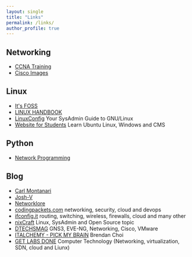```yaml
---
layout: single
title: "Links"
permalink: /links/
author_profile: true
---
```


## Networking

- [CCNA Training](https://www.9tut.com/)
- [Cisco Images](https://networkrare.com/free-download-cisco-ios-images-for-gns3-and-eve-ng/)

## Linux

- [It's FOSS](https://itsfoss.com/)
- [LINUX HANDBOOK](https://linuxhandbook.com/)
- [LinuxConfig](https://linuxconfig.org) Your SysAdmin Guide to GNU/Linux
- [Website for Students](https://websiteforstudents.com/) Learn Ubuntu Linux, Windows and CMS

## Python

- [Network Programming](https://www.tutorialspoint.com/python_network_programming/)

## Blog

- [Carl Montanari](https://www.montanari.io/)
- [Josh-V](https://josh-v.com/)
- [Networklore](https://networklore.com/)
- [codingpackets.com](https://codingpackets.com/) networking, security, cloud and devops
- [ifconfig.it](https://www.ifconfig.it/) routing, switching, wireless, firewalls, cloud and many other
- [nixCraft](https://www.cyberciti.biz/) Linux, SysAdmin and Open Source topic
- [DTECHSMAG](https://dtechsmag.com/) GNS3, EVE-NG, Networking, Cisco, VMware
- [ITALCHEMY - PICK MY BRAIN](https://italchemy.wordpress.com) Brendan Choi
- [GET LABS DONE](https://getlabsdone.com/) Computer Technology (Networking, virtualization, SDN, cloud and Liunx)
